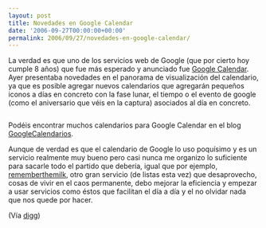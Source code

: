 ```yaml
---
layout: post
title: Novedades en Google Calendar
date: '2006-09-27T00:00:00+00:00'
permalink: 2006/09/27/novedades-en-google-calendar/
---
```

La verdad es que uno de los servicios web de Google (que por cierto hoy cumple 8 años) que fue más esperado y anunciado fue <a href="http://www.google.com/calendar">Google Calendar</a>. Ayer presentaba novedades en el panorama de visualización del calendario,  ya que es posible agregar nuevos calendarios que agregarán pequeños iconos a días en concreto con la fase lunar, el tiempo o el evento de google (como el aniversario que véis en la captura) asociados al día en concreto.

<a href="http://www.google.com/calendar"><img style="display:block; margin:0px auto 10px; text-align:center;cursor:pointer; cursor:hand;" src="http://photos1.blogger.com/blogger2/4553/2422/1600/gcalendar.png" border="0" alt="" /></a>

Podéis encontrar muchos calendarios para Google Calendar en el blog <a href="http://googlecalendars.blogspot.com/">GoogleCalendarios</a>.

Aunque de verdad es que el calendario de Google lo uso poquísimo y es un servicio realmente muy bueno pero casi nunca me organizo lo suficiente para sacarle todo el partido que debería, igual que por ejemplo, <a href="http://www.rememberthemilk.com">rememberthemilk</a>, otro gran servicio (de listas esta vez) que desaprovecho, cosas de vivir en el caos permanente, debo mejorar la eficiencia y empezar a usar servicios como éstos que facilitan el día a día y el no olvidar nada que nos quede por hacer.

(Vía <a href="http://digg.com/software/Google_Calendar_Launches_New_Features">digg</a>)
